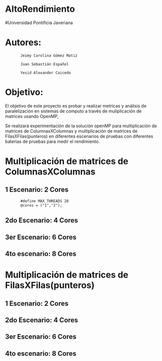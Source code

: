 # AltoRendimiento
#Universidad Pontificia Javeriana

# Autores: 

           Jeimy Carolina Gómez Matiz

           Juan Sebastián Español
           
           Yesid Alexander Caicedo
           

# Objetivo: 


El objetivo de este proyecto es probar y realizar metricas y análisis de paralelización en sistemas de computo a través de muliplicación de matrices usando OpenMP,

Se realizará experimentación de la solución openMP para multiplicación de matrices de ColumnasXColumnas y multiplicación de matrices de FilasXFilas(punteros) en diferentes escenarios de pruebas con diferentes baterias de pruebas  para medir el rendimiento.

# Multiplicación de matrices de ColumnasXColumnas

## 1 Escenario: 2 Cores
           #define MAX_THREADS 20 
           @cores = ("1","2");

## 2do Escenario:  4 Cores

## 3er Escenario: 6 Cores

## 4to escenario: 8 Cores

# Multiplicación de matrices de FilasXFilas(punteros) 

## 1 Escenario: 2 Cores

## 2do Escenario:  4 Cores

## 3er Escenario: 6 Cores

## 4to escenario: 8 Cores
